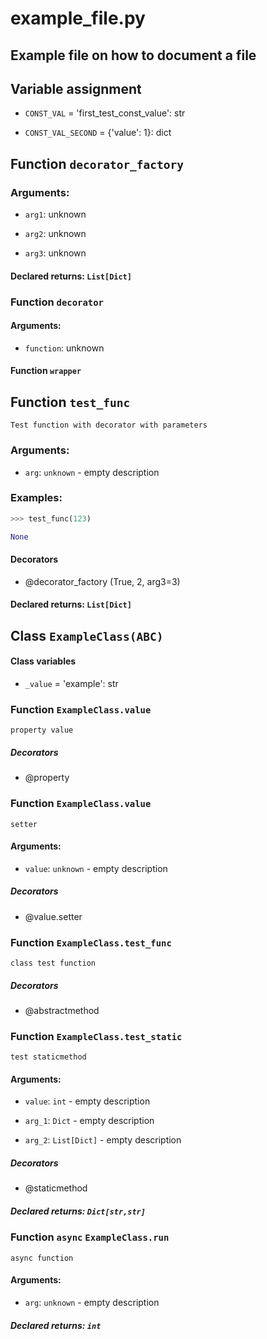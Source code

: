# example_file.py

## Example file on how to document a file

## Variable assignment

+ `CONST_VAL` = 'first_test_const_value': str

+ `CONST_VAL_SECOND` = {'value': 1}: dict

## Function `decorator_factory`

### **Arguments**:

+ `arg1`: unknown

+ `arg2`: unknown

+ `arg3`: unknown

#### Declared returns: `List[Dict]`

### Function `decorator`

#### **Arguments**:

+ `function`: unknown

#### Function `wrapper`

## Function `test_func`

 ``` 
 Test function with decorator with parameters 
 ```

### **Arguments**:

 + `arg`: `unknown` - empty description

### **Examples**:

 ```python
 >>> test_func(123)
None 
```

#### Decorators

+ @decorator_factory (True, 2, arg3=3)

#### Declared returns: `List[Dict]`

## Class  `ExampleClass(ABC)`

#### Class variables

+ `_value` = 'example': str

### Function `ExampleClass.value`

 ``` 
 property value 
 ```

##### Decorators

+ @property

### Function `ExampleClass.value`

 ``` 
 setter 
 ```

#### **Arguments**:

 + `value`: `unknown` - empty description

##### Decorators

+ @value.setter

### Function `ExampleClass.test_func`

 ``` 
 class test function 
 ```

##### Decorators

+ @abstractmethod

### Function `ExampleClass.test_static`

 ``` 
 test staticmethod 
 ```

#### **Arguments**:

 + `value`: `int` - empty description

 + `arg_1`: `Dict` - empty description

 + `arg_2`: `List[Dict]` - empty description

##### Decorators

+ @staticmethod

##### Declared returns: `Dict[str,str]`

### Function `async` `ExampleClass.run`

 ``` 
 async function 
 ```

#### **Arguments**:

 + `arg`: `unknown` - empty description

##### Declared returns: `int`